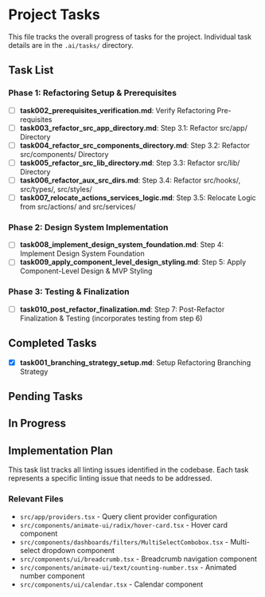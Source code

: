 # Project Tasks

This file tracks the overall progress of tasks for the project. 
Individual task details are in the `.ai/tasks/` directory.

## Task List

### Phase 1: Refactoring Setup & Prerequisites

- [ ] **task002_prerequisites_verification.md**: Verify Refactoring Pre-requisites
- [ ] **task003_refactor_src_app_directory.md**: Step 3.1: Refactor src/app/ Directory
- [ ] **task004_refactor_src_components_directory.md**: Step 3.2: Refactor src/components/ Directory
- [ ] **task005_refactor_src_lib_directory.md**: Step 3.3: Refactor src/lib/ Directory
- [ ] **task006_refactor_aux_src_dirs.md**: Step 3.4: Refactor src/hooks/, src/types/, src/styles/
- [ ] **task007_relocate_actions_services_logic.md**: Step 3.5: Relocate Logic from src/actions/ and src/services/

### Phase 2: Design System Implementation

- [ ] **task008_implement_design_system_foundation.md**: Step 4: Implement Design System Foundation
- [ ] **task009_apply_component_level_design_styling.md**: Step 5: Apply Component-Level Design & MVP Styling

### Phase 3: Testing & Finalization

- [ ] **task010_post_refactor_finalization.md**: Step 7: Post-Refactor Finalization & Testing (incorporates testing from step 6)

## Completed Tasks

- [x] **task001_branching_strategy_setup.md**: Setup Refactoring Branching Strategy

## Pending Tasks

## In Progress



## Implementation Plan

This task list tracks all linting issues identified in the codebase. Each task represents a specific linting issue that needs to be addressed.

### Relevant Files

- `src/app/providers.tsx` - Query client provider configuration
- `src/components/animate-ui/radix/hover-card.tsx` - Hover card component
- `src/components/dashboards/filters/MultiSelectCombobox.tsx` - Multi-select dropdown component
- `src/components/ui/breadcrumb.tsx` - Breadcrumb navigation component
- `src/components/animate-ui/text/counting-number.tsx` - Animated number component
- `src/components/ui/calendar.tsx` - Calendar component
